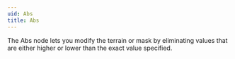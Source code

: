 ```yaml
---
uid: Abs
title: Abs
---
```


The Abs node lets you modify the terrain or mask by eliminating values that are either higher or lower than the exact value specified.